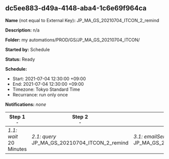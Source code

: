## dc5ee883-d49a-4148-aba4-1c6e69f964ca

**Name** (not equal to External Key)**:** JP_MA_GS_20210704_ITCON_2_remind

**Description:** n/a

**Folder:** my automations/PROD/GS/JP_MA_GS_20210704_ITCON/

**Started by:** Schedule

**Status:** Ready

**Schedule:**

* Start: 2021-07-04 12:30:00 +09:00
* End: 2021-07-04 12:30:00 +09:00
* Timezone: Tokyo Standard Time
* Recurrance: run only once

**Notifications:** _none_


| Step 1<br>_<small>-</small>_ | Step 2<br>_<small>-</small>_ | Step 3<br>_<small>-</small>_ |
| --- | --- | --- |
| _1.1: wait_<br>20 Minutes | _2.1: query_<br>JP_MA_GS_20210704_ITCON_2_remind | _3.1: emailSend_<br>JP_MA_GS_20210704_ITCON_2_remind |
